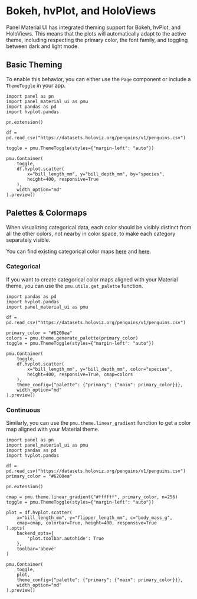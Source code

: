 # Bokeh, hvPlot, and HoloViews

Panel Material UI has integrated theming support for Bokeh, hvPlot, and HoloViews. This means that the plots will automatically adapt to the active theme, including respecting the primary color, the font family, and toggling between dark and light mode.

## Basic Theming

To enable this behavior, you can either use the `Page` component or include a `ThemeToggle` in your app.

```{pyodide}
import panel as pn
import panel_material_ui as pmu
import pandas as pd
import hvplot.pandas

pn.extension()

df = pd.read_csv("https://datasets.holoviz.org/penguins/v1/penguins.csv")

toggle = pmu.ThemeToggle(styles={"margin-left": "auto"})

pmu.Container(
    toggle,
    df.hvplot.scatter(
        x="bill_length_mm", y="bill_depth_mm", by="species",
        height=400, responsive=True
    ),
    width_option="md"
).preview()
```

## Palettes & Colormaps

When visualizing categorical data, each color should be visibly distinct from all the other colors, not nearby in color space, to make each category separately visible.

You can find existing categorical color maps [here](https://colorcet.holoviz.org/user_guide/Categorical.html) and [here](https://holoviews.org/user_guide/Colormaps.html#categorical-colormaps).

### Categorical

If you want to create categorical color maps aligned with your Material theme, you can use the `pmu.utils.get_palette` function.

```{pyodide}
import pandas as pd
import hvplot.pandas
import panel_material_ui as pmu

df = pd.read_csv("https://datasets.holoviz.org/penguins/v1/penguins.csv")

primary_color = "#6200ea"
colors = pmu.theme.generate_palette(primary_color)
toggle = pmu.ThemeToggle(styles={"margin-left": "auto"})

pmu.Container(
    toggle,
    df.hvplot.scatter(
        x="bill_length_mm", y="bill_depth_mm", color="species",
        height=400, responsive=True, cmap=colors
    ),
    theme_config={"palette": {"primary": {"main": primary_color}}},
    width_option="md"
).preview()
```

### Continuous

Similarly, you can use the `pmu.theme.linear_gradient` function to get a color map aligned with your Material theme.

```{pyodide}
import panel as pn
import panel_material_ui as pmu
import pandas as pd
import hvplot.pandas

df = pd.read_csv("https://datasets.holoviz.org/penguins/v1/penguins.csv")
primary_color = "#6200ea"

pn.extension()

cmap = pmu.theme.linear_gradient("#ffffff", primary_color, n=256)
toggle = pmu.ThemeToggle(styles={"margin-left": "auto"})

plot = df.hvplot.scatter(
    x="bill_length_mm", y="flipper_length_mm", c="body_mass_g",
    cmap=cmap, colorbar=True, height=400, responsive=True
).opts(
    backend_opts={
        'plot.toolbar.autohide': True
    },
    toolbar='above'
)

pmu.Container(
    toggle,
    plot,
    theme_config={"palette": {"primary": {"main": primary_color}}},
    width_option="md"
).preview()
```
